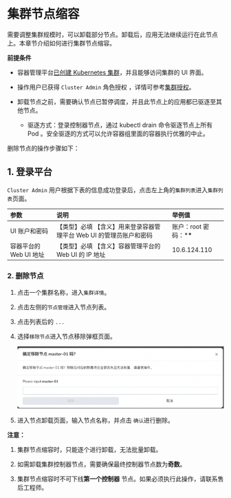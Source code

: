 # 集群节点缩容

需要调整集群规模时，可以卸载部分节点。卸载后，应用无法继续运行在此节点上。本章节介绍如何进行集群节点缩容。

**前提条件**

- 容器管理平台[已创建 Kubernetes 集群](https://ndx.gitpages.daocloud.io/engineering/kpanda/zh/07UserGuide/Workloads/CreateDeploymentByImage.html)，并且能够访问集群的 UI 界面。
- 操作用户已获得 `Cluster Admin` 角色授权 ，详情可参考[集群授权](https://ndx.gitpages.daocloud.io/engineering/kpanda/zh/07UserGuide/Workloads/CreateDeploymentByImage.html)。
- 卸载节点之前，需要确认节点已暂停调度，并且此节点上的应用都已驱逐至其他节点。

  - 驱逐方式：登录控制器节点，通过 kubectl drain 命令驱逐节点上所有 Pod 。安全驱逐的方式可以允许容器组里面的容器执行优雅的中止。

删除节点的操作步骤如下：

## 1. 登录平台

`Cluster Admin` 用户根据下表的信息成功登录后，点击左上角的`集群列表`进入`集群列表`页面。

| 参数                   | 说明                                                         | 举例值                   |
| :--------------------- | :----------------------------------------------------------- | :----------------------- |
| UI 账户和密码          | 【类型】必填 【含义】用来登录容器管理平台 Web UI 的管理员账户和密码 | 账户：root 密码：***\*** |
| 容器平台的 Web UI 地址 | 【类型】必填 【含义】容器管理平台的 Web UI 的 IP 地址        | 10.6.124.110             |

### 2. 删除节点

1. 点击一个集群名称，进入`集群详情`。

2. 点击左侧的`节点管理`进入节点列表。

3. 点击列表后的 `...`

4. 选择`移除节点`进入节点移除弹框页面。

   ![删除节点](imgs/delete-node-1.png)

5. 进入节点卸载页面，输入节点名称，并点击 `确认`进行删除。

   

**注意：**

1. 集群节点缩容时，只能逐个进行卸载，无法批量卸载。

2. 如需卸载集群控制器节点，需要确保最终控制器节点数为**奇数**。 

3. 集群节点缩容时不可下线**第一个控制器** 节点。如果必须执行此操作，请联系售后工程师。
